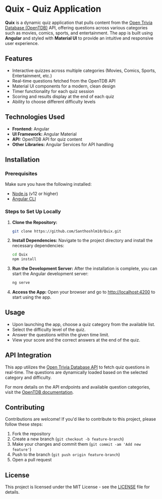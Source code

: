 
# Quix - Quiz Application

**Quix** is a dynamic quiz application that pulls content from the [Open Trivia Database (OpenTDB)](https://opentdb.com/) API, offering questions across various categories such as movies, comics, sports, and entertainment. The app is built using **Angular** and styled with **Material UI** to provide an intuitive and responsive user experience.

## Features

- Interactive quizzes across multiple categories (Movies, Comics, Sports, Entertainment, etc.)
- Real-time questions fetched from the OpenTDB API
- Material UI components for a modern, clean design
- Timer functionality for each quiz session
- Scoring and results display at the end of each quiz
- Ability to choose different difficulty levels

## Technologies Used

- **Frontend:** Angular
- **UI Framework:** Angular Material
- **API:** OpenTDB API for quiz content
- **Other Libraries:**  Angular Services for API handling

## Installation

### Prerequisites
Make sure you have the following installed:
- [Node.js](https://nodejs.org/) (v12 or higher)
- [Angular CLI](https://angular.io/cli)

### Steps to Set Up Locally

1. **Clone the Repository:**
   ```bash
   git clone https://github.com/Santhoshlm10/Quix.git
   ```

2. **Install Dependencies:**
   Navigate to the project directory and install the necessary dependencies:
   ```bash
   cd Quix
   npm install
   ```

3. **Run the Development Server:**
   After the installation is complete, you can start the Angular development server:
   ```bash
   ng serve
   ```

4. **Access the App:**
   Open your browser and go to [http://localhost:4200](http://localhost:4200) to start using the app.

## Usage

- Upon launching the app, choose a quiz category from the available list.
- Select the difficulty level of the quiz.
- Answer the questions within the given time limit.
- View your score and the correct answers at the end of the quiz.

## API Integration

This app utilizes the [Open Trivia Database API](https://opentdb.com/) to fetch quiz questions in real-time. The questions are dynamically loaded based on the selected category and difficulty.

For more details on the API endpoints and available question categories, visit the [OpenTDB documentation](https://opentdb.com/api_config.php).

## Contributing

Contributions are welcome! If you'd like to contribute to this project, please follow these steps:

1. Fork the repository
2. Create a new branch (`git checkout -b feature-branch`)
3. Make your changes and commit them (`git commit -am 'Add new feature'`)
4. Push to the branch (`git push origin feature-branch`)
5. Open a pull request

## License

This project is licensed under the MIT License - see the [LICENSE](LICENSE) file for details.